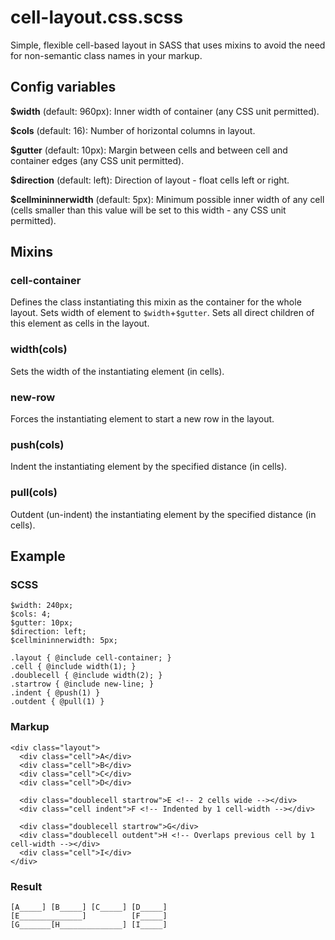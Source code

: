 # cell-layout.css.scss #

Simple, flexible cell-based layout in SASS that uses mixins to avoid the need for non-semantic class names in your markup.

## Config variables ##

**$width** (default: 960px): Inner width of container (any CSS unit permitted).

**$cols** (default: 16): Number of horizontal columns in layout.

**$gutter** (default: 10px): Margin between cells and between cell and container edges (any CSS unit permitted).

**$direction** (default: left): Direction of layout - float cells left or right.

**$cellmininnerwidth** (default: 5px): Minimum possible inner width of any cell (cells smaller than this value will be set to this width - any CSS unit permitted).

## Mixins ##

### cell-container ###

Defines the class instantiating this mixin as the container for the whole layout. Sets width of element to `$width`+`$gutter`.  Sets all direct children of this element as cells in the layout.

### width(cols) ###

Sets the width of the instantiating element (in cells).

### new-row ###

Forces the instantiating element to start a new row in the layout.

### push(cols) ###

Indent the instantiating element by the specified distance (in cells).

### pull(cols) ###

Outdent (un-indent) the instantiating element by the specified distance (in cells).

## Example ##

### SCSS ###

    $width: 240px;
    $cols: 4;
    $gutter: 10px;
    $direction: left;
    $cellmininnerwidth: 5px;

    .layout { @include cell-container; }
    .cell { @include width(1); }
    .doublecell { @include width(2); }
    .startrow { @include new-line; }
    .indent { @push(1) }
    .outdent { @pull(1) }

### Markup ###

    <div class="layout">
      <div class="cell">A</div>
      <div class="cell">B</div>
      <div class="cell">C</div>
      <div class="cell">D</div>

      <div class="doublecell startrow">E <!-- 2 cells wide --></div>
      <div class="cell indent">F <!-- Indented by 1 cell-width --></div>

      <div class="doublecell startrow">G</div>
      <div class="doublecell outdent">H <!-- Overlaps previous cell by 1 cell-width --></div>
      <div class="cell">I</div>
    </div>

### Result ###

    [A_____] [B_____] [C_____] [D_____]
    [E______________]          [F_____]
    [G_______[H______________] [I_____]